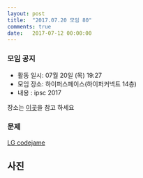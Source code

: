 ```yaml
---
layout: post
title:  "2017.07.20 모임 80"
comments: true
date:   2017-07-12 00:00:00
---
```


### 모임 공지

- 활동 일시: 07월 20일 (목) 19:27
- 모임 장소: 하이퍼스페이스(하이퍼커넥트 14층)
- 내용 : ipsc 2017

장소는 [이곳](http://career.hpcnt.com/)을 참고 하세요

### 문제

[LG codejame](https://github.com/seirion/aoa)<br>



## 사진

